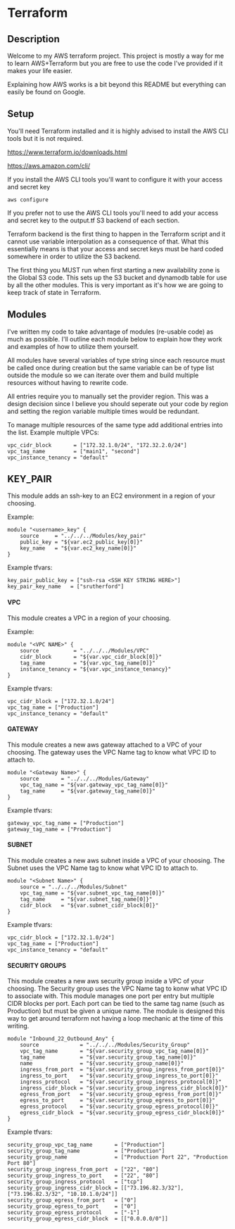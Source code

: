 # Terraform

## Description

Welcome to my AWS terraform project.  This project is mostly a way for me to learn AWS+Terraform but you are free to use the code I've provided if it makes your life easier.

Explaining how AWS works is a bit beyond this README but everything can easily be found on Google.

## Setup
You'll need Terraform installed and it is highly advised to install the AWS CLI tools but it is not required.

https://www.terraform.io/downloads.html

https://aws.amazon.com/cli/

If you install the AWS CLI tools you'll want to configure it with your access and secret key
```
aws configure
```
If you prefer not to use the AWS CLI tools you'll need to add your access and secret key to the output.tf S3 backend of each section.

Terraform backend is the first thing to happen in the Terraform script and it cannot use variable interpolation as a consequence of that.  What this essentially means is that your access and secret keys must be hard coded somewhere in order to utilize the S3 backend.

The first thing you MUST run when first starting a new availability zone is the Global S3 code.  This sets up the S3 bucket and dynamodb table for use by all the other modules.  This is very important as it's how we are going to keep track of state in Terraform.

## Modules
I've written my code to take advantage of modules (re-usable code) as much as possible.  I'll outline each module below to explain how they work and examples of how to utilize them yourself.

All modules have several variables of type string since each resource must be called once during creation but the same variable can be of type list outside the module so we can iterate over them and build multiple resources without having to rewrite code.

All entries require you to manually set the provider region.  This was a design decision since I believe you should seperate out your code by region and setting the region variable multiple times would be redundant.

To manage multiple resources of the same type add additional entries into the list.
Example multiple VPCs:
```
vpc_cidr_block       = ["172.32.1.0/24", "172.32.2.0/24"]
vpc_tag_name         = ["main1", "second"]
vpc_instance_tenancy = "default"
```

## KEY_PAIR
This module adds an ssh-key to an EC2 environment in a region of your choosing.

Example:
```
module "<username>_key" {
    source     = "../../../Modules/key_pair"
    public_key = "${var.ec2_public_key[0]}"
    key_name   = "${var.ec2_key_name[0]}"
}
```

Example tfvars:
```
key_pair_public_key = ["ssh-rsa <SSH KEY STRING HERE>"]
key_pair_key_name   = ["srutherford"]
```

#### VPC
This module creates a VPC in a region of your choosing.

Example:
```
module "<VPC NAME>" {
    source           = "../../../Modules/VPC"
    cidr_block       = "${var.vpc_cidr_block[0]}"
    tag_name         = "${var.vpc_tag_name[0]}"
    instance_tenancy = "${var.vpc_instance_tenancy}"
}
```

Example tfvars:
```
vpc_cidr_block = ["172.32.1.0/24"]
vpc_tag_name = ["Production"]
vpc_instance_tenancy = "default"
```

#### GATEWAY
This module creates a new aws gateway attached to a VPC of your choosing.  The gateway uses the VPC Name tag to know what VPC ID to attach to.
```
module "<Gateway Name>" {
    source       = "../../../Modules/Gateway"
    vpc_tag_name = "${var.gateway_vpc_tag_name[0]}"
    tag_name     = "${var.gateway_tag_name[0]}"
}
```

Example tfvars:
```
gateway_vpc_tag_name = ["Production"]
gateway_tag_name = ["Production"]
```

#### SUBNET
This module creates a new aws subnet inside a VPC of your choosing.  The Subnet uses the VPC Name tag to know what VPC ID to attach to.
```
module "<Subnet Name>" {
    source = "../../../Modules/Subnet"
    vpc_tag_name = "${var.subnet_vpc_tag_name[0]}"
    tag_name     = "${var.subnet_tag_name[0]}"
    cidr_block   = "${var.subnet_cidr_block[0]}"
}
```

Example tfvars:
```
vpc_cidr_block = ["172.32.1.0/24"]
vpc_tag_name = ["Production"]
vpc_instance_tenancy = "default"
```

#### SECURITY GROUPS
This module creates a new aws security group inside a VPC of your choosing.  The Security group uses the VPC Name tag to konw what VPC ID to associate with.
This module manages one port per entry but multiple CIDR blocks per port.  Each port can be tied to the same tag name (such as Production) but must be given a unique name.
The module is designed this way to get around terraform not having a loop mechanic at the time of this writing.
```
module "Inbound_22_Outbound_Any" {
    source             = "../../../Modules/Security_Group"
    vpc_tag_name       = "${var.security_group_vpc_tag_name[0]}"
    tag_name           = "${var.security_group_tag_name[0]}"
    name               = "${var.security_group_name[0]}"
    ingress_from_port  = "${var.security_group_ingress_from_port[0]}"
    ingress_to_port    = "${var.security_group_ingress_to_port[0]}"
    ingress_protocol   = "${var.security_group_ingress_protocol[0]}"
    ingress_cidr_block = "${var.security_group_ingress_cidr_block[0]}"
    egress_from_port   = "${var.security_group_egress_from_port[0]}"
    egress_to_port     = "${var.security_group_egress_to_port[0]}"
    egress_protocol    = "${var.security_group_egress_protocol[0]}"
    egress_cidr_block  = "${var.security_group_egress_cidr_block[0]}"
}
```

Example tfvars:
```
security_group_vpc_tag_name       = ["Production"]
security_group_tag_name           = ["Production"]
security_group_name               = ["Production Port 22", "Production Port 80"]
security_group_ingress_from_port  = ["22", "80"]
security_group_ingress_to_port    = ["22", "80"]
security_group_ingress_protocol   = ["tcp"]
security_group_ingress_cidr_block = [["73.196.82.3/32"], ["73.196.82.3/32", "10.10.1.0/24"]]
security_group_egress_from_port   = ["0"]
security_group_egress_to_port     = ["0"]
security_group_egress_protocol    = ["-1"]
security_group_egress_cidr_block  = [["0.0.0.0/0"]]
```